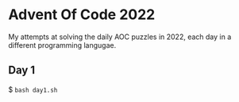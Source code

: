 # Advent Of Code 2022

My attempts at solving the daily AOC puzzles in 2022, each day in a different programming langugae.

## Day 1

$ `bash day1.sh`
